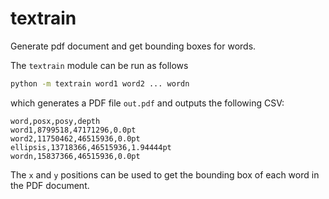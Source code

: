 # textrain

Generate pdf document and get bounding boxes for words.

The `textrain` module can be run as follows

```bash
python -m textrain word1 word2 ... wordn
```

which generates a PDF file `out.pdf` and outputs the following CSV:

```csv
word,posx,posy,depth
word1,8799518,47171296,0.0pt
word2,11750462,46515936,0.0pt
ellipsis,13718366,46515936,1.94444pt
wordn,15837366,46515936,0.0pt
```

The `x` and `y` positions can be used to get the bounding box of each word in
the PDF document.
